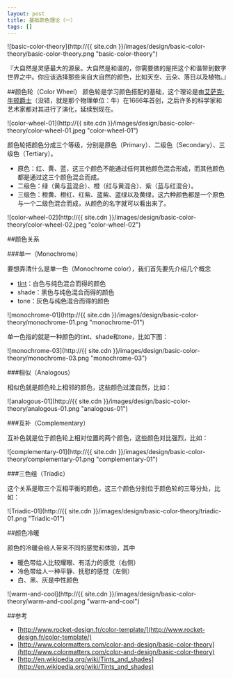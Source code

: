 ```yaml
---
layout: post
title: 基础颜色理论（一）
tags: []
---
```


![basic-color-theory](http://{{ site.cdn }}/images/design/basic-color-theory/basic-color-theory.png "basic-color-theory")

『大自然是灵感最大的源泉。大自然是和谐的，你需要做的是把这个和谐带到数字世界之中。你应该选择那些来自大自然的颜色，比如天空、云朵、落日以及植物。』

##颜色轮（Color Wheel）
颜色轮是学习颜色搭配的基础，这个理论是由[艾萨克·牛顿爵士](http://zh.wikipedia.org/wiki/%E8%89%BE%E8%90%A8%E5%85%8B%C2%B7%E7%89%9B%E9%A1%BF)（没错，就是那个物理单位：牛）在1666年首创，之后许多的科学家和艺术家都对其进行了演化，延续到现在。

![color-wheel-01](http://{{ site.cdn }}/images/design/basic-color-theory/color-wheel-01.jpeg "color-wheel-01")

颜色轮把颜色分成三个等级，分别是原色（Primary）、二级色（Secondary）、三级色（Tertiary）。

* 原色：红、黄、蓝，这三个颜色不能通过任何其他颜色混合形成，而其他颜色都是通过这三个颜色混合而成。
* 二级色：绿（黄与蓝混合）、橙（红与黄混合）、紫（蓝与红混合）。
* 三级色：橙黄、橙红、红紫、蓝紫、蓝绿以及黄绿，这六种颜色都是一个原色与一个二级色混合而成，从颜色的名字就可以看出来了。

![color-wheel-02](http://{{ site.cdn }}/images/design/basic-color-theory/color-wheel-02.jpeg "color-wheel-02")

##颜色关系
<p></p>
###单一（Monochrome）

要想弄清什么是单一色（Monochrome color），我们首先要先介绍几个概念

* [tint](http://en.wikipedia.org/wiki/Tints_and_shades)：白色与纯色混合而得的颜色
* shade：黑色与纯色混合而得的颜色
* tone：灰色与纯色混合而得的颜色

![monochrome-01](http://{{ site.cdn }}/images/design/basic-color-theory/monochrome-01.png "monochrome-01")

单一色指的就是一种颜色的tint、shade和tone，比如下图：

![monochrome-03](http://{{ site.cdn }}/images/design/basic-color-theory/monochrome-03.png "monochrome-03")

###相似（Analogous）

相似色就是颜色轮上相邻的颜色，这些颜色过渡自然，比如：

![analogous-01](http://{{ site.cdn }}/images/design/basic-color-theory/analogous-01.png "analogous-01")

###互补（Complementary）

互补色就是位于颜色轮上相对位置的两个颜色，这些颜色对比强烈，比如：

![complementary-01](http://{{ site.cdn }}/images/design/basic-color-theory/complementary-01.png "complementary-01")

###三色组（Triadic）

这个关系是取三个互相平衡的颜色，这三个颜色分别位于颜色轮的三等分处，比如：

![Triadic-01](http://{{ site.cdn }}/images/design/basic-color-theory/triadic-01.png "Triadic-01")

##颜色冷暖

颜色的冷暖会给人带来不同的感觉和体验，其中

* 暖色带给人比较耀眼、有活力的感觉（右侧）
* 冷色带给人一种平静、抚慰的感觉（左侧）
* 白、黑、灰是中性颜色

![warm-and-cool](http://{{ site.cdn }}/images/design/basic-color-theory/warm-and-cool.png "warm-and-cool")

##参考

* [http://www.rocket-design.fr/color-template/](http://www.rocket-design.fr/color-template/)
* [http://www.colormatters.com/color-and-design/basic-color-theory](http://www.colormatters.com/color-and-design/basic-color-theory)
* [http://en.wikipedia.org/wiki/Tints_and_shades](http://en.wikipedia.org/wiki/Tints_and_shades)
